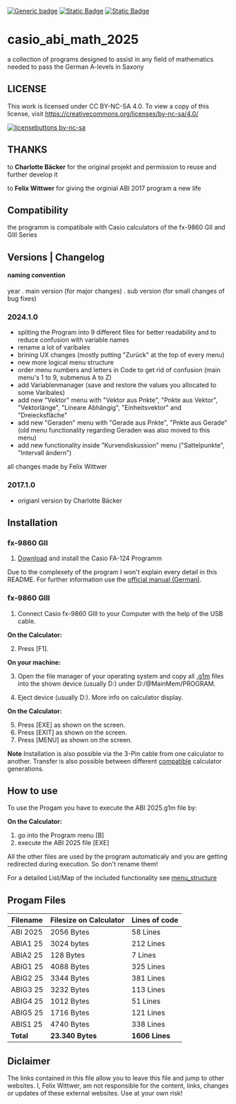 [![Generic badge](https://img.shields.io/badge/newest_version-2024.1.0-<COLOR>.svg)](https://github.com/felixwittwer/casio_abi_math_2025/releases)
[![Static Badge](https://img.shields.io/badge/project_from_students_at-Gymnasium_Dresden--Plauen-GDP?color=055d3d)](https://gdp.schule/)
[![Static Badge](https://img.shields.io/badge/development_for-Abitur_2025-GDP?color=ff2000)]()

# casio_abi_math_2025
a collection of programs designed to assist in any field of mathematics needed to pass the German A-levels in Saxony

## LICENSE
This work is licensed under CC BY-NC-SA 4.0. To view a copy of this license, visit https://creativecommons.org/licenses/by-nc-sa/4.0/

[![licensebuttons by-nc-sa](https://licensebuttons.net/l/by-nc-sa/3.0/88x31.png)](https://creativecommons.org/licenses/by-nc-sa/4.0)

<div id=compatibility>

## THANKS
to **Charlotte Bäcker** for the original projekt and permission to reuse and further develop it

to **Felix Wittwer** for giving the orginial ABI 2017 program a new life
  
## Compatibility
the programm is compatibale with Casio calculators of the fx-9860 GII and GIII Series

</div>


## Versions | Changelog
#### naming convention 
year . main version (for major changes) . sub version (for small changes of bug fixes)

### 2024.1.0
- spliting the Program into 9 different files for better readability and to reduce confusion with variable names
- rename a lot of varibales
- brining UX changes (mostly putting "Zurück" at the top of every menu)
- new more logical menu structure
- order menu numbers and letters in Code to get rid of confusion (main menu's 1 to 9, submenus A to Z)
- add Variablenmanager (save and restore the values you allocated to some Varibales)
- add new "Vektor" menu with "Vektor aus Pnkte", "Pnkte aus Vektor", "Vektorlänge", "Lineare Abhängig", "Einheitsvektor" and "Dreiecksfläche"
- add new "Geraden" menu with "Gerade aus Pnkte", "Pnkte aus Gerade" (old menu functionality regarding Geraden was also moved to this menu)
- add new functionality inside "Kurvendiskussion" menu ("Sattelpunkte", "Intervall ändern")

all changes made by Felix Wittwer

### 2017.1.0 
- origianl version by Charlotte Bäcker


## Installation
### fx-9860 GII
1. [Download](https://edu.casio.com/dl/) and install the Casio FA-124 Programm

Due to the complexety of the program I won't explain every detail in this README. For further information use the [official manual (German)](https://support.casio.com/storage/de/manual/pdf/DE/004/FA-124_DE.pdf).

### fx-9860 GIII
1. Connect Casio fx-9860 GIII to your Computer with the help of the USB cable.

**On the Calculator:** <br>

2. Press [F1].

**On your machine:** <br>

3. Open the file manager of your operating system and copy all [.g1m](#program_files) files into the shown device (usually D:) under D:/@MainMem/PROGRAM.

4. Eject device (usually D:). More info on calculator display.

**On the Calculator:** <br>

5. Press [EXE] as shown on the screen. <br>
6. Press [EXIT] as shown on the screen. <br>
7. Press [MENU] as shown on the screen. <br>

**Note**
Installation is also possible via the 3-Pin cable from one calculator to another. Transfer is also possible between different [compatible](#compatibility) calculator generations.

## How to use
To use the Progam you have to execute the ABI 2025.g1m file by:

**On the Calculator:** <br>
1. go into the Program menu [B]
2. execute the ABI 2025 file [EXE]

All the other files are used by the program automaticaly and you are getting redirected during execution. So don't rename them!

For a detailed List/Map of the included functionality see [menu_structure](/menu_structure.txt)

<div id=program_files> 
  
## Progam Files

| Filename   | Filesize on Calculator | Lines of code |
| ---------- | ---------------------- | ------------- |
| ABI 2025   | 2056 Bytes             | 58  Lines     |
| ABIA1 25   | 3024 bytes             | 212 Lines     |
| ABIA2 25   | 128  Bytes             | 7   Lines     |
| ABIG1 25   | 4088 Bytes             | 325 Lines     |
| ABIG2 25   | 3344 Bytes             | 381 Lines     |
| ABIG3 25   | 3232 Bytes             | 113 Lines     |
| ABIG4 25   | 1012 Bytes             | 51  Lines     |
| ABIG5 25   | 1716 Bytes             | 121 Lines     |
| ABIS1 25   | 4740 Bytes             | 338 Lines     |
| **Total**  | **23.340 Bytes**       | **1606 Lines**|

</div>

## Diclaimer
The links contained in this file allow you to leave this file and jump to other websites. I, Felix Wittwer, am not responsible for the content, links, changes or updates of these external websites. Use at your own risk!
